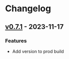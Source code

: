 # Changelog


<a name="v0.7.1"></a>
## [v0.7.1] - 2023-11-17
### Features
- Add version to prod build


[Unreleased]: https://github.com/RobinThrift/stuff/compare/v0.7.1...HEAD
[v0.7.1]: https://github.com/RobinThrift/stuff/compare/v0.7.0...v0.7.1
